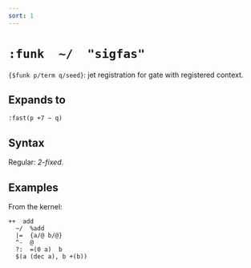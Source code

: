 ```yaml
---
sort: 1
---
```


# `:funk  ~/  "sigfas"`

`{$funk p/term q/seed}`: jet registration for gate with
registered context.

## Expands to

```
:fast(p +7 ~ q)
```

## Syntax

Regular: *2-fixed*.

## Examples

From the kernel: 
```
++  add
  ~/  %add
  |=  {a/@ b/@}
  ^-  @
  ?:  =(0 a)  b
  $(a (dec a), b +(b))
```
